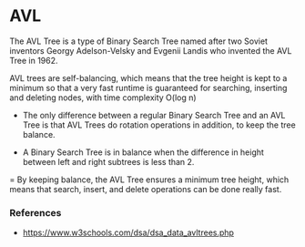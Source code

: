 # AVL

The AVL Tree is a type of Binary Search Tree named after two Soviet inventors Georgy Adelson-Velsky and Evgenii Landis who invented the AVL Tree in 1962.

AVL trees are self-balancing, which means that the tree height is kept to a minimum so that a very fast runtime is guaranteed for searching, inserting and deleting nodes, with time complexity O(log n)

- The only difference between a regular Binary Search Tree and an AVL Tree is that AVL Trees do rotation operations in addition, to keep the tree balance.

- A Binary Search Tree is in balance when the difference in height between left and right subtrees is less than 2.

= By keeping balance, the AVL Tree ensures a minimum tree height, which means that search, insert, and delete operations can be done really fast.

### References

- https://www.w3schools.com/dsa/dsa_data_avltrees.php

